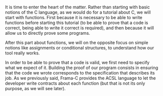 It is time to enter the heart of the matter. Rather than starting with basic
notions of the C language, as we would do for a tutorial about C, we will start
with functions. First because it is necessary to be able to write functions
before starting this tutorial (to be able to prove that a code is correct, being
able to write it correct is required), and then because it will allow us to
directly prove some programs.

After this part about functions, we will on the opposite focus on simple notions
like assignments or conditional structures, to understand how our tool really
works.

In order to be able to prove that a code is valid, we first need to specify what
we expect of it. Building the proof of our program consists in ensuring that the
code we wrote corresponds to the specification that describes its job. As we
previously said, Frama-C provides the ACSL language to let the developer write
contracts about each function (but that is not its only purpose, as we will see
later).